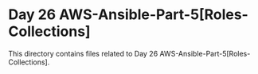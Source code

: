 # Day 26 AWS-Ansible-Part-5[Roles-Collections]
This directory contains files related to Day 26 AWS-Ansible-Part-5[Roles-Collections].
